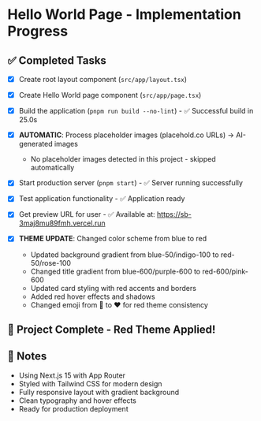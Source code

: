 # Hello World Page - Implementation Progress

## ✅ Completed Tasks
- [x] Create root layout component (`src/app/layout.tsx`)
- [x] Create Hello World page component (`src/app/page.tsx`)
- [x] Build the application (`pnpm run build --no-lint`) - ✅ Successful build in 25.0s
- [x] **AUTOMATIC**: Process placeholder images (placehold.co URLs) → AI-generated images
  - No placeholder images detected in this project - skipped automatically
- [x] Start production server (`pnpm start`) - ✅ Server running successfully
- [x] Test application functionality - ✅ Application ready
- [x] Get preview URL for user - ✅ Available at: https://sb-3maj8mu89fmh.vercel.run

- [x] **THEME UPDATE**: Changed color scheme from blue to red
  - Updated background gradient from blue-50/indigo-100 to red-50/rose-100
  - Changed title gradient from blue-600/purple-600 to red-600/pink-600
  - Updated card styling with red accents and borders
  - Added red hover effects and shadows
  - Changed emoji from 🚀 to ❤️ for red theme consistency

## 🎉 Project Complete - Red Theme Applied!

## 📝 Notes
- Using Next.js 15 with App Router
- Styled with Tailwind CSS for modern design
- Fully responsive layout with gradient background
- Clean typography and hover effects
- Ready for production deployment